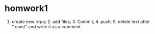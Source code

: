 # homwork1
1. create new repo; 2. add files; 3. Commit; 4. push; 5. delete text after ".com/" and write it as a comment
